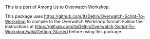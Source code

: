 This is a port of Among Us to Overwatch Workshop.

This package uses https://github.com/ItsDeltin/Overwatch-Script-To-Workshop to compile to the Overwatch Workshop format.
Follow the instructions at https://github.com/ItsDeltin/Overwatch-Script-To-Workshop/wiki/Getting-Started before using this package.